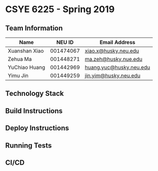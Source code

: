 # CSYE 6225 - Spring 2019

## Team Information

| Name | NEU ID | Email Address |
| --- | --- | --- |
|Xuanshan Xiao |001474067|xiao.x@husky.neu.edu |
|Zehua Ma |001448271 |ma.zeh@husky.nue.edu |
|YuChiao Huang |001442969 |huang.yuc@husky.neu.edu |
|Yimu Jin| 001449259 | jin.yim@husky.neu.edu |

## Technology Stack


## Build Instructions


## Deploy Instructions


## Running Tests


## CI/CD


